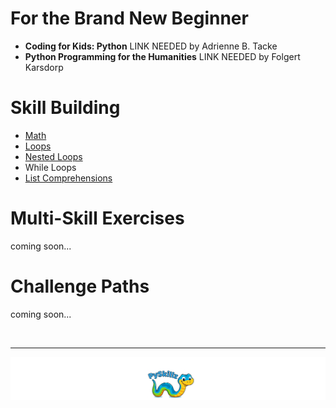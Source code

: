 # For the Brand New Beginner

* **Coding for Kids: Python** LINK NEEDED by Adrienne B. Tacke
* **Python Programming for the Humanities** LINK NEEDED by Folgert Karsdorp

# Skill Building

* [Math](basic-arithmetic-01)
* [Loops](basic-loops-instruction)
* [Nested Loops](nested-loops)
* While Loops
* [List Comprehensions](list-comprehsions-instruction)

# Multi-Skill Exercises

coming soon...

# Challenge Paths

coming soon...

<BR>

************

[![Skillz Catalog](../../graphics/PySkillzFooter.png)](skillz-catalog)
